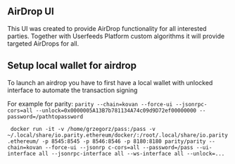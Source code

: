 ## AirDrop UI

This UI was created to provide AirDrop functionality for all interested parties. Together with Userfeeds Platform custom algorithms it will provide targeted AirDrops for all.

## Setup local wallet for airdrop
To launch an airdrop you have to first have a local wallet with unlocked interface to automate the transaction signing

For example for parity:
`parity --chain=kovan --force-ui --jsonrpc-cors=all --unlock=0x0000005A13B7b781134A74c09d9D72ef00000000 --password=/pathtopassword`

` docker run -it -v /home/grzegorz/pass:/pass -v ~/.local/share/io.parity.ethereum/docker/:/root/.local/share/io.parity.ethereum/ -p 8545:8545 -p 8546:8546 -p 8180:8180 parity/parity --chain=kovan --force-ui --jsonrp
c-cors=all --password=/pass --ui-interface all --jsonrpc-interface all --ws-interface all --unlock=...`
